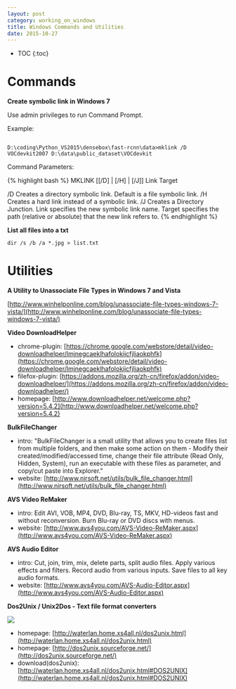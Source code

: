 ```yaml
---
layout: post
category: working_on_windows
title: Windows Commands and Utilities
date: 2015-10-27
---
```


* TOC
{:toc}

# Commands

**Create symbolic link in Windows 7**

Use admin privileges to run Command Prompt.

Example:

<pre class="terminal"><code>
D:\coding\Python_VS2015\densebox\fast-rcnn\data>mklink /D VOCdevkit2007 D:\data\public_dataset\VOCdevkit
</code></pre>

Command Parameters:

{% highlight bash %}
MKLINK [[/D] | [/H] | [/J]] Link Target

/D      Creates a directory symbolic link.  Default is a file
symbolic link.
/H      Creates a hard link instead of a symbolic link.
/J      Creates a Directory Junction.
Link    specifies the new symbolic link name.
Target  specifies the path (relative or absolute) that the new link refers to.
{% endhighlight %}

**List all files into a txt**

`dir /s /b /a *.jpg > list.txt` 

# Utilities

**A Utility to Unassociate File Types in Windows 7 and Vista**

[http://www.winhelponline.com/blog/unassociate-file-types-windows-7-vista/](http://www.winhelponline.com/blog/unassociate-file-types-windows-7-vista/)

**Video DownloadHelper**

- chrome-plugin: [https://chrome.google.com/webstore/detail/video-downloadhelper/lmjnegcaeklhafolokijcfjliaokphfk](https://chrome.google.com/webstore/detail/video-downloadhelper/lmjnegcaeklhafolokijcfjliaokphfk)
- filefox-plugin: [https://addons.mozilla.org/zh-cn/firefox/addon/video-downloadhelper/](https://addons.mozilla.org/zh-cn/firefox/addon/video-downloadhelper/)
- homepage: [http://www.downloadhelper.net/welcome.php?version=5.4.2](http://www.downloadhelper.net/welcome.php?version=5.4.2)

**BulkFileChanger**

- intro: "BulkFileChanger is a small utility that allows you to create files list from multiple folders, 
and then make some action on them - Modify their created/modified/accessed time, 
change their file attribute (Read Only, Hidden, System), 
run an executable with these files as parameter, and copy/cut paste into Explorer."
- website: [http://www.nirsoft.net/utils/bulk_file_changer.html](http://www.nirsoft.net/utils/bulk_file_changer.html)

**AVS Video ReMaker**

- intro: Edit AVI, VOB, MP4, DVD, Blu-ray, TS, MKV, 
HD-videos fast and without reconversion.
Burn Blu-ray or DVD discs with menus.
- website: [http://www.avs4you.com/AVS-Video-ReMaker.aspx](http://www.avs4you.com/AVS-Video-ReMaker.aspx)

**AVS Audio Editor**

- intro: Cut, join, trim, mix, delete parts, split audio files.
Apply various effects and filters. Record audio from various inputs. Save files to all key audio formats.
- website: [http://www.avs4you.com/AVS-Audio-Editor.aspx](http://www.avs4you.com/AVS-Audio-Editor.aspx)

**Dos2Unix / Unix2Dos - Text file format converters**

![](http://dos2unix.sourceforge.net/dos2unix2mac.png)

- homepage: [http://waterlan.home.xs4all.nl/dos2unix.html](http://waterlan.home.xs4all.nl/dos2unix.html)
- homepage: [http://dos2unix.sourceforge.net/](http://dos2unix.sourceforge.net/)
- download(dos2unix): [http://waterlan.home.xs4all.nl/dos2unix.html#DOS2UNIX](http://waterlan.home.xs4all.nl/dos2unix.html#DOS2UNIX)